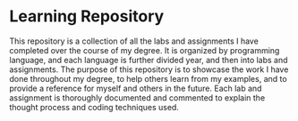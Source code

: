 # Learning Repository
This repository is a collection of all the labs and assignments I have completed over the course of my degree. It is organized by programming language, and each language is further divided year, and then into labs and assignments. The purpose of this repository is to showcase the work I have done throughout my degree, to help others learn from my examples, and to provide a reference for myself and others in the future. Each lab and assignment is thoroughly documented and commented to explain the thought process and coding techniques used.
